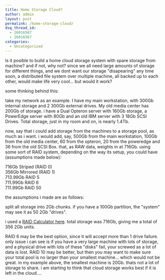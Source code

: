 ```yaml
---
title: Home Storage Cloud?
author: admin
layout: post
permalink: /home-storage-cloud/
dsq_thread_id:
  - 26016567
  - 26016567
categories:
  - Uncategorized
---
```

Is it posible to build a home cloud storage system with spare storage from machine? and if not, why not? since we all need large amounts of storage for different things, and we dont want our storage "disapearing" any time soon, a distributed file system over multiple machine, all backed up to each other, would make life very cool&#8230; but would it work?

some thinking behind this:

take my network as an example. I have my main workstation, with 300Gb internal storage and 2 300Gb external drives. My old media center has 200Gb of storage. i have a Dual Opteron server with 160Gb storage, a PowerEdge server with 80Gb and an old IBM server with 3 18Gb SCSI Drives. Total storage, just in my room and on, is nearly 1.4Tb.

now, say that i could add storage from the machines to a storage pool, as much as i want. i would add, say, 500Gb from the main workstation, 100Gb from the old media center, 60 from the opteron, 20 from the poweredge and 36 from the old SCSI Box. that, as RAW data, weights in at 716Gb. using some sort of RAID system, depending on the way its setup, you could have (assumptions made below):&nbsp;

716Gb Striped (RAID 0)  
356Gb Mirrored (RAID 1)  
713.99Gb RAID 5  
711.99Gb RAID 6  
711.99Gb RAID 50

the assumptions i made are as follows:

split all storage into 2Gb chunks. if you have a 100Gb partition, the "system" may see it as 50 2Gb "drives".

i used a [RAID Calculator here][1]. total storage was 716Gb, giving me a total of 356 2Gb units.

RAID 6 may be the best option, since it will accept more than 1 drive failure. only issue i can see is if you have a very large machine with lots of storage, and a physical drive with lots of these "disks" fail, your screwed as a lot of data is lost. RAID 10 may be better, but then you may want to make sure your total pool is no larger than your smallest machine&#8230; which would not be great. in my example above, the smallest machine is 20Gb. thats not a lot of storage to share. i am starting to think that cloud storage works best if it is left in the cloud&#8230;.

 [1]: http://www.icc-usa.com/store/pc/viewContent.asp?idpage=7